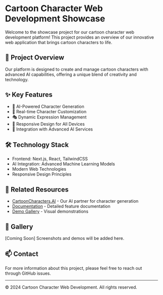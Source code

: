 # Cartoon Character Web Development Showcase

Welcome to the showcase project for our cartoon character web development platform! This project provides an overview of our innovative web application that brings cartoon characters to life.

## 🌟 Project Overview

Our platform is designed to create and manage cartoon characters with advanced AI capabilities, offering a unique blend of creativity and technology.

## ✨ Key Features

- 🎨 AI-Powered Character Generation
- 🔄 Real-time Character Customization
- 🎭 Dynamic Expression Management
- 📱 Responsive Design for All Devices
- 🤖 Integration with Advanced AI Services

## 🛠️ Technology Stack

- Frontend: Next.js, React, TailwindCSS
- AI Integration: Advanced Machine Learning Models
- Modern Web Technologies
- Responsive Design Principles

## 🔗 Related Resources

- [CartoonCharacters.AI](https://cartooncharacters.ai) - Our AI partner for character generation
- [Documentation](./docs) - Detailed feature documentation
- [Demo Gallery](./demo) - Visual demonstrations

## 📸 Gallery

[Coming Soon] Screenshots and demos will be added here.

## 📫 Contact

For more information about this project, please feel free to reach out through GitHub issues.

---

© 2024 Cartoon Character Web Development. All rights reserved.
